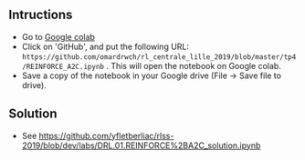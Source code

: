 Intructions
---------------

* Go to [Google colab](https://colab.research.google.com/notebooks/welcome.ipynb#recent=true)
* Click on 'GitHub', and put the following URL: `https://github.com/omardrwch/rl_centrale_lille_2019/blob/master/tp4/REINFORCE_A2C.ipynb` . This will open the notebook on Google colab.
* Save a copy of the notebook in your Google drive (File -> Save file to drive).

 
Solution
---------------

* See https://github.com/yfletberliac/rlss-2019/blob/dev/labs/DRL.01.REINFORCE%2BA2C_solution.ipynb
